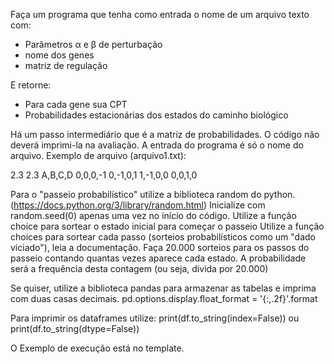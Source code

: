 Faça um programa que tenha como entrada o nome de um arquivo texto com:
* Parâmetros α
 e β
 de perturbação
* nome dos genes
* matriz de regulação

E retorne:
* Para cada gene sua CPT
* Probabilidades estacionárias dos estados do caminho biológico

Há um passo intermediário que é a matriz de probabilidades. O código não deverá imprimi-la na avaliação.
A entrada do programa é só o nome do arquivo.
Exemplo de arquivo (arquivo1.txt):

2.3
2.3
A,B,C,D
0,0,0,-1
0,-1,0,1
1,-1,0,0
0,0,1,0

Para o "passeio probabilístico" utilize a biblioteca random do python. (https://docs.python.org/3/library/random.html)
Inicialize com random.seed(0) apenas uma vez no início do código.
Utilize a função choice para sortear o estado inicial para começar o passeio
Utilize a função choices para sortear cada passo (sorteios probabilísticos como um "dado viciado"), leia a documentação.
Faça 20.000 sorteios para os passos do passeio contando quantas vezes aparece cada estado. A probabilidade será a frequência desta contagem (ou seja, divida por 20.000)

Se quiser, utilize a biblioteca pandas para armazenar as tabelas e imprima com duas casas decimais.
pd.options.display.float_format = '{:,.2f}'.format

Para imprimir os dataframes utilize:
print(df.to_string(index=False)) 
ou 
print(df.to_string(dtype=False))

O Exemplo de execução está no template.
